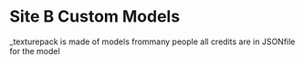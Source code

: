 # Site B Custom Models
_texturepack is made of models frommany people all credits are in JSONfile for the model
